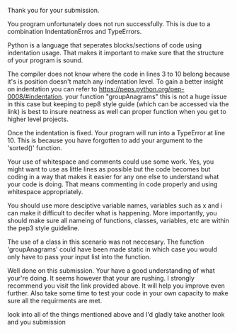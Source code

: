 Thank you for your submission.

You program unfortunately does not run successfully. This is due to a combination
IndentationErros and TypeErrors.

Python is a language that seperates blocks/sections of code using indentation usage.
That makes it important to make sure that the structure of your program is sound.

The compiler does not know where the code in lines 3 to 10 belong because it's
is position doesn't match any indentation level. To gain a better insight on
indentation you can refer to https://peps.python.org/pep-0008/#indentation.
your function "groupAnagrams" this is not a huge issue in this case but keeping to
pep8 style guide (which can be accessed via the link) is best to insure neatness
as well can proper function when you get to higher level projects.

Once the indentation is fixed. Your program will run into a TypeError at line 10.
This is because you have forgotten to add your argument to the 'sorted()' function.

Your use of whitespace and comments could use some work. Yes, you might want to use as little
lines as possible but the code becomes but coding in a way that makes it easier for
any one else to understand what your code is doing. That means commenting in code properly
and using whitespace appropriately.

You should use more desciptive variable names, variables such as x and i can make it
difficult to decifer what is happening. More importantly, you should make sure all
nameing of functions, classes, variables, etc are within the pep3 style guideline.

The use of a class in this scenario was not neccesary. The function 'groupAnagrams'
could have been made static in which case you would only have to pass your input list
into the function.

Well done on this submission. Your have a good understanding of what your're doing.
It seems however that your are rushing. I strongly recommend you visit the link 
provided above. It will help you improve even further. Also take some time to test your
code in your own capacity to make sure all the requirments are met.

look into all of the things mentioned above and I'd gladly take another look and you submission
